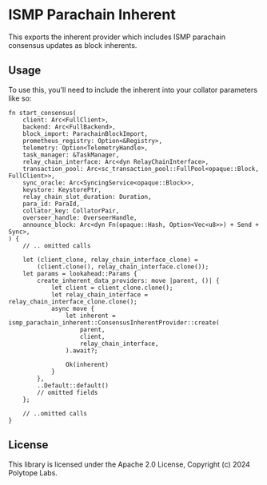 # ISMP Parachain Inherent

This exports the inherent provider which includes ISMP parachain consensus updates as block
inherents.

## Usage

To use this, you'll need to include the inherent into your collator parameters like so:

```rust,ignore
fn start_consensus(
    client: Arc<FullClient>,
    backend: Arc<FullBackend>,
    block_import: ParachainBlockImport,
    prometheus_registry: Option<&Registry>,
    telemetry: Option<TelemetryHandle>,
    task_manager: &TaskManager,
    relay_chain_interface: Arc<dyn RelayChainInterface>,
    transaction_pool: Arc<sc_transaction_pool::FullPool<opaque::Block, FullClient>>,
    sync_oracle: Arc<SyncingService<opaque::Block>>,
    keystore: KeystorePtr,
    relay_chain_slot_duration: Duration,
    para_id: ParaId,
    collator_key: CollatorPair,
    overseer_handle: OverseerHandle,
    announce_block: Arc<dyn Fn(opaque::Hash, Option<Vec<u8>>) + Send + Sync>,
) {
    // .. omitted calls

    let (client_clone, relay_chain_interface_clone) =
        (client.clone(), relay_chain_interface.clone());
    let params = lookahead::Params {
        create_inherent_data_providers: move |parent, ()| {
            let client = client_clone.clone();
            let relay_chain_interface = relay_chain_interface_clone.clone();
            async move {
                let inherent = ismp_parachain_inherent::ConsensusInherentProvider::create(
                    parent,
                    client,
                    relay_chain_interface,
                ).await?;

                Ok(inherent)
            }
        },
        ..Default::default()
        // omitted fields
    };
    
    // ..omitted calls
}
```


## License

This library is licensed under the Apache 2.0 License, Copyright (c) 2024 Polytope Labs.
